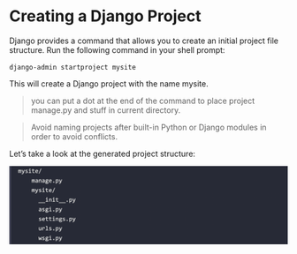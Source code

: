 # Creating a Django Project

Django provides a command that allows you to create an initial project file structure. Run the following
command in your shell prompt:

```Shell
django-admin startproject mysite
```

This will create a Django project with the name mysite.

>  you can put a dot at the end of the command to place project manage.py and stuff in current directory.

> Avoid naming projects after built-in Python or Django modules in order to avoid conflicts.

Let’s take a look at the generated project structure:

![project_directory_structure](media/project_directory_structure.png)